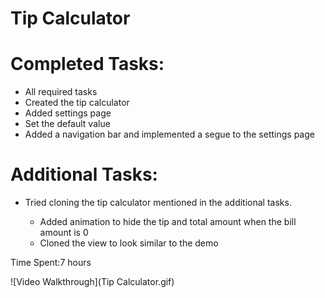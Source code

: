 
Tip Calculator
==============

<h1>Completed Tasks:</h1>
<ul>
<li> All required tasks </li>
<li> Created the tip calculator</li>
<li> Added settings page</li>
<li> Set the default value </li>
<li> Added a navigation bar and implemented a segue to the settings page</li>
</ul>

<h1>Additional Tasks: </h1>
<ul><li> Tried cloning the tip calculator mentioned in the additional tasks.</li>
   <ul>
   <li>Added animation to hide the tip and total amount when the bill amount is 0</li>
   <li>Cloned the view to look similar to the demo</li>
   </ul>
</ul>

Time Spent:7 hours

![Video Walkthrough](Tip Calculator.gif)

